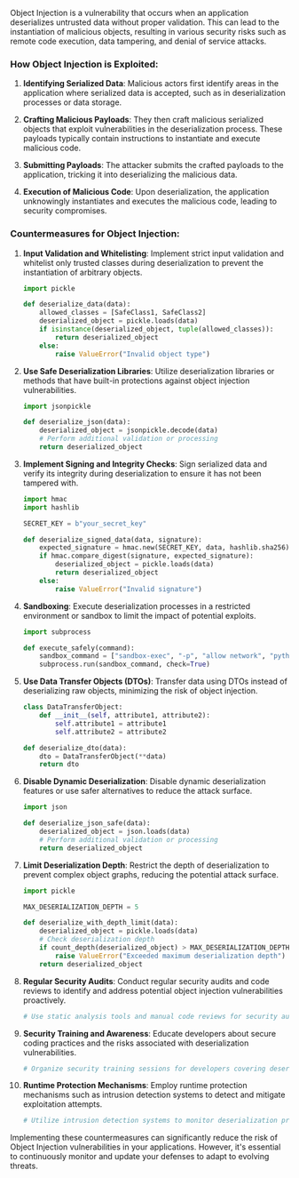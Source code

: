 Object Injection is a vulnerability that occurs when an application deserializes untrusted data without proper validation. This can lead to the instantiation of malicious objects, resulting in various security risks such as remote code execution, data tampering, and denial of service attacks.

### How Object Injection is Exploited:

1. **Identifying Serialized Data**: Malicious actors first identify areas in the application where serialized data is accepted, such as in deserialization processes or data storage.

2. **Crafting Malicious Payloads**: They then craft malicious serialized objects that exploit vulnerabilities in the deserialization process. These payloads typically contain instructions to instantiate and execute malicious code.

3. **Submitting Payloads**: The attacker submits the crafted payloads to the application, tricking it into deserializing the malicious data.

4. **Execution of Malicious Code**: Upon deserialization, the application unknowingly instantiates and executes the malicious code, leading to security compromises.

### Countermeasures for Object Injection:

1. **Input Validation and Whitelisting**: Implement strict input validation and whitelist only trusted classes during deserialization to prevent the instantiation of arbitrary objects.

   ```python
   import pickle

   def deserialize_data(data):
       allowed_classes = [SafeClass1, SafeClass2]
       deserialized_object = pickle.loads(data)
       if isinstance(deserialized_object, tuple(allowed_classes)):
           return deserialized_object
       else:
           raise ValueError("Invalid object type")
   ```

2. **Use Safe Deserialization Libraries**: Utilize deserialization libraries or methods that have built-in protections against object injection vulnerabilities.

   ```python
   import jsonpickle

   def deserialize_json(data):
       deserialized_object = jsonpickle.decode(data)
       # Perform additional validation or processing
       return deserialized_object
   ```

3. **Implement Signing and Integrity Checks**: Sign serialized data and verify its integrity during deserialization to ensure it has not been tampered with.

   ```python
   import hmac
   import hashlib

   SECRET_KEY = b"your_secret_key"

   def deserialize_signed_data(data, signature):
       expected_signature = hmac.new(SECRET_KEY, data, hashlib.sha256).digest()
       if hmac.compare_digest(signature, expected_signature):
           deserialized_object = pickle.loads(data)
           return deserialized_object
       else:
           raise ValueError("Invalid signature")
   ```

4. **Sandboxing**: Execute deserialization processes in a restricted environment or sandbox to limit the impact of potential exploits.

   ```python
   import subprocess

   def execute_safely(command):
       sandbox_command = ["sandbox-exec", "-p", "allow network", "python", "-c", command]
       subprocess.run(sandbox_command, check=True)
   ```

5. **Use Data Transfer Objects (DTOs)**: Transfer data using DTOs instead of deserializing raw objects, minimizing the risk of object injection.

   ```python
   class DataTransferObject:
       def __init__(self, attribute1, attribute2):
           self.attribute1 = attribute1
           self.attribute2 = attribute2

   def deserialize_dto(data):
       dto = DataTransferObject(**data)
       return dto
   ```

6. **Disable Dynamic Deserialization**: Disable dynamic deserialization features or use safer alternatives to reduce the attack surface.

   ```python
   import json

   def deserialize_json_safe(data):
       deserialized_object = json.loads(data)
       # Perform additional validation or processing
       return deserialized_object
   ```

7. **Limit Deserialization Depth**: Restrict the depth of deserialization to prevent complex object graphs, reducing the potential attack surface.

   ```python
   import pickle

   MAX_DESERIALIZATION_DEPTH = 5

   def deserialize_with_depth_limit(data):
       deserialized_object = pickle.loads(data)
       # Check deserialization depth
       if count_depth(deserialized_object) > MAX_DESERIALIZATION_DEPTH:
           raise ValueError("Exceeded maximum deserialization depth")
       return deserialized_object
   ```

8. **Regular Security Audits**: Conduct regular security audits and code reviews to identify and address potential object injection vulnerabilities proactively.

   ```bash
   # Use static analysis tools and manual code reviews for security auditing
   ```

9. **Security Training and Awareness**: Educate developers about secure coding practices and the risks associated with deserialization vulnerabilities.

   ```bash
   # Organize security training sessions for developers covering deserialization best practices
   ```

10. **Runtime Protection Mechanisms**: Employ runtime protection mechanisms such as intrusion detection systems to detect and mitigate exploitation attempts.

    ```bash
    # Utilize intrusion detection systems to monitor deserialization processes for suspicious activities
    ```

Implementing these countermeasures can significantly reduce the risk of Object Injection vulnerabilities in your applications. However, it's essential to continuously monitor and update your defenses to adapt to evolving threats.
